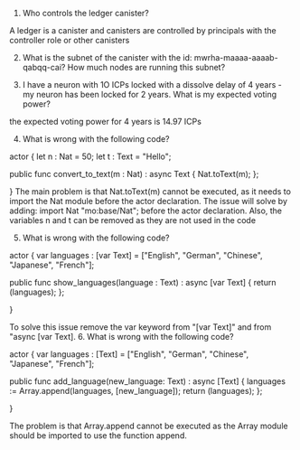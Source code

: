 1. Who controls the ledger canister?

A ledger is a canister and canisters are controlled by principals with the controller role or other canisters

2. What is the subnet of the canister with the id: mwrha-maaaa-aaaab-qabqq-cai? How much nodes are running this subnet?



3. I have a neuron with 1O ICPs locked with a dissolve delay of 4 years - my neuron has been locked for 2 years. What is my expected voting power?

the expected voting power for 4 years is 14.97 ICPs

4. What is wrong with the following code?

actor {
  let n : Nat = 50;
  let t : Text = "Hello";

  public func convert_to_text(m : Nat) : async Text {
    Nat.toText(m);
  };
 
}
The main problem is that Nat.toText(m) cannot be executed, as it needs to import the Nat module before the actor declaration. The issue will solve by adding: import Nat "mo:base/Nat"; before the actor declaration. Also, the variables n and t can be removed as they are not used in the code

5. What is wrong with the following code?

actor {
  var languages : [var Text] = ["English", "German", "Chinese", "Japanese", "French"];

  public func show_languages(language : Text) : async [var Text] {
    return (languages);
  };
 
}

To solve this issue remove the var keyword from "[var Text]" and from "async [var Text]. 
6. What is wrong with the following code?

actor {
  var languages : [Text] = ["English", "German", "Chinese", "Japanese", "French"];

  public func add_language(new_language: Text) : async [Text] {
    languages := Array.append<Text>(languages, [new_language]);
    return (languages);
  };
 
}

The problem is that Array.append cannot be executed as the Array module should be imported to use the function append.